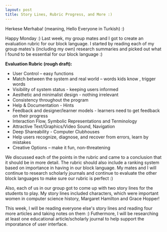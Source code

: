 ```yaml
---
layout: post
title: Story Lines, Rubric Progress, and More :)
---
```


Herkese Merhaba! (meaning, Hello Everyone in Turkish) :)

Happy Monday :) Last week, my group mates and I got to create an evaluation rubric for our block language. I started by reading each of my group mates's (including my own) research summaries and picked out what I found to be essential for our block language :) 

**Evaluation Rubric (rough draft):**

* User Control – easy functions
* Match between the system and real world – words kids know , trigger words
* Visibility of system status - keeping users informed
* Aesthetic and minimalist design - nothing irrelevant
* Consistency throughout the program  
* Help & Documentation - Hints
* Feedback and designer/learner models - learners need to get feedback on their progress
* Interaction Flow, Symbolic Representations and Terminology
* Attractive Text/Graphics/Video Sound, Navigation
* Deep Shareability - Computer Clubhouses
* Help users recognize, diagnose, and recover from errors, learn by mistakes
* Creative Options – make it fun, non-threatening


We discussed each of the points in the rubric and came to a conclusion that it should be in more detail. The rubric should also include a ranking system based on importance in having in our block language. My mates and I will continue to research scholarly journals and continue to evaluate the other block languages to make sure our rubric is perfect :) 

Also, each of us in our group got to come up with two story lines for the students to play. My story lines included characters, which were important women in computer science history, Margaret Hamilton and Grace Hopper! 

This week, I will be reading everyone else's story lines and reading four more articles and taking notes on them :) Futhermore, I will be researching at least one educational article/scholarly journal to help support the imporatance of user interface. 

